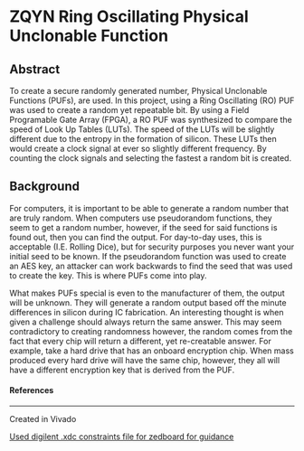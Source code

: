 # ZQYN Ring Oscillating Physical Unclonable Function


## Abstract

To create a secure randomly generated number, Physical Unclonable Functions (PUFs), are used. In this project, using a Ring Oscillating (RO) PUF was used to create a random yet repeatable bit. By using a Field Programable Gate Array (FPGA), a RO PUF was synthesized to compare the speed of Look Up Tables (LUTs). The speed of the LUTs will be slightly different due to the entropy in the formation of silicon. These LUTs then would create a clock signal at ever so slightly different frequency. By counting the clock signals and selecting the fastest a random bit is created. 

## Background

For computers, it is important to be able to generate a random number that are truly random. When computers use pseudorandom functions, they seem to get a random number, however, if the seed for said functions is found out, then you can find the output. For day-to-day uses, this is acceptable (I.E. Rolling Dice), but for security purposes you never want your initial seed to be known. If the pseudorandom function was used to create an AES key, an attacker can work backwards to find the seed that was used to create the key. This is where PUFs come into play. 

What makes PUFs special is even to the manufacturer of them, the output will be unknown. They will generate a random output based off the minute differences in silicon during IC fabrication. An interesting thought is when given a challenge should always return the same answer. This may seem contradictory to creating randomness however, the random comes from the fact that every chip will return a different, yet re-creatable answer.  For example, take a hard drive that has an onboard encryption chip. When mass produced every hard drive will have the same chip, however, they all will have a different encryption key that is derived from the PUF. 









#### References
___
Created in Vivado

[Used digilent .xdc constraints file for zedboard for guidance](https://github.com/Digilent/digilent-xdc/blob/master/Zedboard-Master.xdc)
